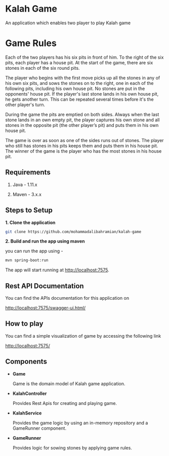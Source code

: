 # Kalah Game

An application which enables two player to play Kalah game

# Game Rules

Each of the two players has his six pits in front of him. To the right of the six pits,
each player has a house pit. At the start of the game, there are six stones in each
of the six round pits.

The player who begins with the first move picks up all the stones in any of his
own six pits, and sows the stones on to the right, one in each of the following
pits, including his own house pit. No stones are put in the opponents' house pit. If the
player's last stone lands in his own house pit, he gets another turn. This can be
repeated several times before it's the other player's turn.

During the game the pits are emptied on both sides. Always when the last stone
lands in an own empty pit, the player captures his own stone and all stones in the
opposite pit (the other player’s pit) and puts them in his own house pit.

The game is over as soon as one of the sides runs out of stones. The player who
still has stones in his pits keeps them and puts them in his house pit. The winner of
the game is the player who has the most stones in his house pit.

## Requirements

1. Java - 1.11.x

2. Maven - 3.x.x


## Steps to Setup

**1. Clone the application**

```bash
git clone https://github.com/mohammadalibahramian/kalah-game
```

**2. Build and run the app using maven**

you can run the app using -

```bash
mvn spring-boot:run
```

The app will start running at <http://localhost:7575>.

## Rest API Documentation

You can find the APIs documentation for this application on

<http://localhost:7575/swagger-ui.html/>

## How to play

You can find a simple visualization of game by accessing the following link

<http://localhost:7575/>

## Components

* **Game**

   Game is the domain model of Kalah game application.


* **KalahController**
   
   Provides Rest Apis for creating and playing game.


* **KalahService**

   Provides the game logic by using an in-memory repository and a GameRunner component.  


* **GameRunner**

   Provides logic for sowing stones by applying game rules.